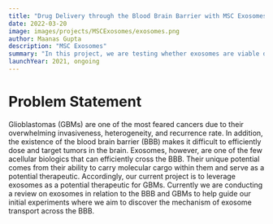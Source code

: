 ```yaml
---
title: "Drug Delivery through the Blood Brain Barrier with MSC Exosomes"
date: 2022-03-20
image: images/projects/MSCExosomes/exosomes.png
author: Maanas Gupta
description: "MSC Exosomes"
summary: "In this project, we are testing whether exosomes are viable drug delivery candidate to bypass the blood brain barrier."
launchYear: 2021, ongoing
---
```


# Problem Statement

Glioblastomas (GBMs) are one of the most feared cancers due to their overwhelming invasiveness, heterogeneity, and recurrence rate. In addition, the existence of the blood brain barrier (BBB) makes it difficult to efficiently dose and target tumors in the brain. Exosomes, however, are one of the few acellular biologics that can efficiently cross the BBB. Their unique potential comes from their ability to carry molecular cargo within them and serve as a potential therapeutic. Accordingly, our current project is to leverage exosomes as a potential therapeutic for GBMs. Currently we are conducting a review on exosomes in relation to the BBB and GBMs to help guide our initial experiments where we aim to discover the mechanism of exosome transport across the BBB.